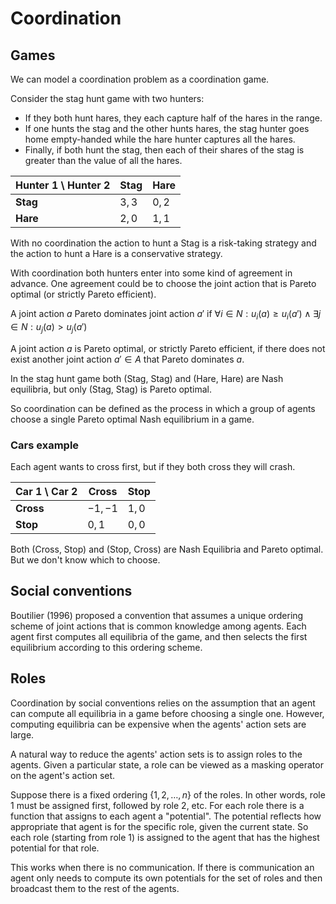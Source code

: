 # Coordination

## Games

We can model a coordination problem as a coordination game.

Consider the stag hunt game with two hunters:
- If they both hunt hares, they each capture half of the hares in the range.
- If one hunts the stag and the other hunts hares, the stag hunter goes home empty-handed while the hare hunter captures all the hares.
- Finally, if both hunt the stag, then each of their shares of the stag is greater than the value of all the hares.

| Hunter 1 \ Hunter 2 | Stag | Hare |
| ------------------- | ---- | ---- |
| **Stag** | $3,3$ | $0,2$ |
| **Hare** | $2,0$ | $1,1$ |

With no coordination the action to hunt a Stag is a risk-taking strategy and the action to hunt a Hare is a conservative strategy.

With coordination both hunters enter into some kind of agreement in advance. One agreement could be to choose the joint action that is Pareto optimal (or strictly Pareto efficient).

A joint action $a$ Pareto dominates joint action $a'$ if $\forall i \in N : u_i(a) \geq u_i(a') \wedge \exists j \in N : u_j(a) > u_j(a')$

A joint action $a$ is Pareto optimal, or strictly Pareto efficient, if there does not exist another joint action $a' \in A$ that Pareto dominates $a$.

In the stag hunt game both (Stag, Stag) and (Hare, Hare) are Nash equilibria, but only (Stag, Stag) is Pareto optimal.

So coordination can be defined as the process in which a group of agents choose a single Pareto optimal Nash equilibrium in a game.

### Cars example

Each agent wants to cross first, but if they both cross they will crash.

| Car 1 \ Car 2 | Cross | Stop |
| ------------- | ----- | ---- |
| **Cross** | $-1,-1$ | $1,0$ |
| **Stop** | $0,1$ | $0,0$ |

Both (Cross, Stop) and (Stop, Cross) are Nash Equilibria and Pareto optimal. But we don't know which to choose.

## Social conventions

Boutilier (1996) proposed a convention that assumes a unique ordering scheme of joint actions that is common knowledge among agents. Each agent first computes all equilibria of the game, and then selects the first equilibrium according to this ordering scheme.

## Roles

Coordination by social conventions relies on the assumption that an agent can compute all equilibria in a game before choosing a single one. However, computing equilibria can be expensive when the agents' action sets are large.

A natural way to reduce the agents' action sets is to assign roles to the agents. Given a particular state, a role can be viewed as a masking operator on the agent's action set.

Suppose there is a fixed ordering $\{1,2, \dots , n\}$ of the roles. In other words, role 1 must be assigned first, followed by role 2, etc. For each role there is a function that assigns to each agent a "potential". The potential reflects how appropriate that agent is for the specific role, given the current state. So each role (starting from role 1) is assigned to the agent that has the highest potential for that role.

This works when there is no communication. If there is communication an agent only needs to compute its own potentials for the set of roles and then broadcast them to the rest of the agents.
